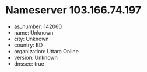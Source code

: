 # Nameserver 103.166.74.197

* as_number: 142060
* name: Unknown
* city: Unknown
* country: BD
* organization: Uttara Online
* version: Unknown
* dnssec: true
